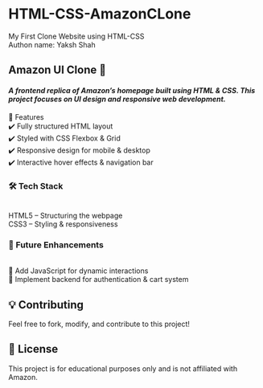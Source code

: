 # HTML-CSS-AmazonCLone
My First Clone Website using HTML-CSS
<br>
Authon name: Yaksh Shah

<h2><b>Amazon UI Clone 🛒</b></h2>
<h4><i>A frontend replica of Amazon’s homepage built using HTML & CSS. This project focuses on UI design and responsive web development.</i></h4>

<h>📌 Features</h3> <br>
✔️ Fully structured HTML layout <br>
✔️ Styled with CSS Flexbox & Grid <br>
✔️ Responsive design for mobile & desktop <br>
✔️ Interactive hover effects & navigation bar <br>

<h3>🛠 Tech Stack</h3><br>
HTML5 – Structuring the webpage <br>
CSS3 – Styling & responsiveness <br>

<h3>🚀 Future Enhancements</h3> <br>
🔹 Add JavaScript for dynamic interactions <br>
🔹 Implement backend for authentication & cart system <br>


<h2>💡 Contributing</h2>
Feel free to fork, modify, and contribute to this project!

<h2>📜 License</h2>
This project is for educational purposes only and is not affiliated with Amazon.
